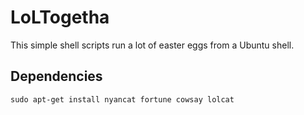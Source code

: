# LoLTogetha

This simple shell scripts run a lot of easter eggs from a Ubuntu shell.

## Dependencies

```
sudo apt-get install nyancat fortune cowsay lolcat
```
